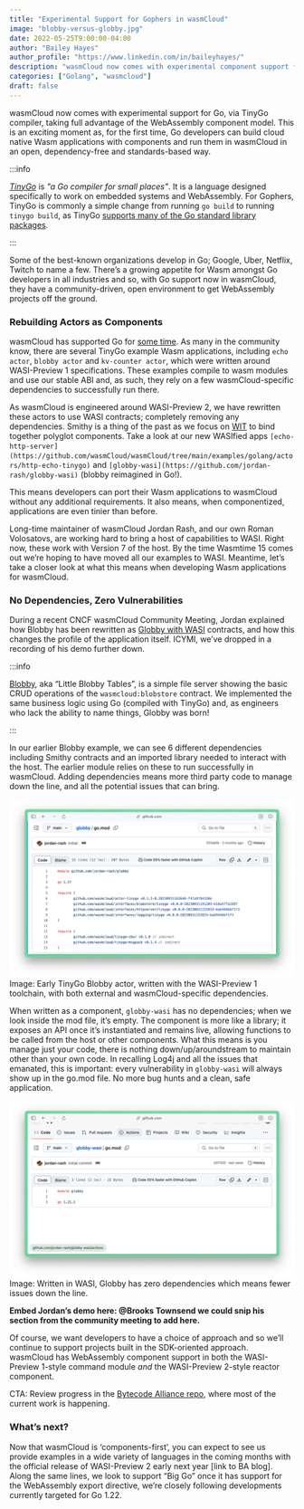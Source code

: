```yaml
---
title: "Experimental Support for Gophers in wasmCloud"
image: "blobby-versus-globby.jpg"
date: 2022-05-25T9:00:00-04:00
author: "Bailey Hayes"
author_profile: "https://www.linkedin.com/in/baileyhayes/"
description: "wasmCloud now comes with experimental component support for Go"
categories: ["Golang", "wasmcloud"]
draft: false
---
```


wasmCloud now comes with experimental support for Go, via TinyGo compiler, taking full advantage of the WebAssembly component model. This is an exciting moment as, for the first time, Go developers can build cloud native Wasm applications with components and run them in wasmCloud in an open, dependency-free and standards-based way.

<!--truncate-->

:::info

*[TinyGo](https://tinygo.org/)* is *"a Go compiler for small places"*. It is a language designed specifically to work on embedded systems and WebAssembly. For Gophers, TinyGo is commonly a simple change from running `go build` to running `tinygo build`, as TinyGo [supports many of the Go standard library packages](https://tinygo.org/docs/reference/lang-support/stdlib/).

:::

Some of the best-known organizations develop in Go; Google, Uber, Netflix, Twitch to name a few. There’s a growing appetite for Wasm amongst Go developers in all industries and so, with Go support now in wasmCloud, they have a community-driven, open environment to get WebAssembly projects off the ground.

### Rebuilding Actors as Components

wasmCloud has supported Go for [some time](https://wasmcloud.com/blog/example_creating_webassembly_actor_in_go_with_tinygo). As many in the community know, there are several TinyGo example Wasm applications, including `echo actor`, `blobby actor` and `kv-counter actor`, which were written around WASI-Preview 1 specifications. These examples compile to wasm modules and use our stable ABI and, as such, they rely on a few wasmCloud-specific dependencies to successfully run there. 

As wasmCloud is engineered around WASI-Preview 2, we have rewritten these actors to use WASI contracts; completely removing any dependencies. Smithy is a thing of the past as we focus on [WIT](https://cosmonic.com/blog/engineering/wit-cheat-sheet) to bind together polyglot components. Take a look at our new WASIfied apps `[echo-http-server](https://github.com/wasmCloud/wasmCloud/tree/main/examples/golang/actors/http-echo-tinygo)` and `[globby-wasi](https://github.com/jordan-rash/globby-wasi)` (blobby reimagined in Go!).

This means developers can port their Wasm applications to wasmCloud without any additional requirements. It also means, when componentized, applications are even tinier than before.

Long-time maintainer of wasmCloud Jordan Rash, and our own Roman Volosatovs, are working hard to bring a host of capabilities to WASI. Right now, these work with Version 7 of the host. By the time Wasmtime 15 comes out we’re hoping to have moved all our examples to WASI. Meantime, let’s take a closer look at what this means when developing Wasm applications for wasmCloud.

### No Dependencies, Zero Vulnerabilities

During a recent CNCF wasmCloud Community Meeting, Jordan explained how Blobby has been rewritten as [Globby with WASI](https://github.com/jordan-rash/globby-wasi) contracts, and how this changes the profile of the application itself. ICYMI, we’ve dropped in a recording of his demo further down.

:::info

[Blobby](https://github.com/wasmCloud/examples/tree/main/actor/blobby), aka “Little Blobby Tables”, is a simple file server showing the basic CRUD operations of the `wasmcloud:blobstore` contract. We implemented the same business logic using Go (compiled with TinyGo) and, as engineers who lack the ability to name things, Globby was born!

:::

In our earlier Blobby example, we can see 6 different dependencies including Smithy contracts and an imported library needed to interact with the host. The earlier module relies on these to run successfully in wasmCloud. Adding dependencies means more third party code to manage down the line, and all the potential issues that can bring.

![Early Blobby Example](blobby-wasi-preview-1.png)
Image: Early TinyGo Blobby actor, written with the WASI-Preview 1 toolchain, with both external and wasmCloud-specific dependencies.

When written as a component, `globby-wasi` has no dependencies; when we look inside the mod file, it’s empty. The component is more like a library; it exposes an API once it’s instantiated and remains live, allowing functions to be called from the host or other components. What this means is you manage just your code, there is nothing down/up/aroundstream to maintain other than your own code. In recalling Log4j and all the issues that emanated, this is important: every vulnerability in `globby-wasi` will always show up in the go.mod file. No more bug hunts and a clean, safe application.

![Globby WASI Contracts Example](globby-wasi-preview-2.png)
Image: Written in WASI, Globby has zero dependencies which means fewer issues down the line.

**Embed Jordan’s demo here: @Brooks Townsend we could snip his section from the community meeting to add here.**

Of course, we want developers to have a choice of approach and so we’ll continue to support projects built in the SDK-oriented approach. wasmCloud has WebAssembly component support in both the WASI-Preview 1-style command module *and* the WASI-Preview 2-style reactor component. 

CTA: Review progress in the [Bytecode Alliance repo](https://github.com/bytecodealliance/meetings/tree/main/SIG-Guest-Languages/Go), where most of the current work is happening.

### What’s next?

Now that wasmCloud is ‘components-first’, you can expect to see us provide examples in a wide variety of languages in the coming months with the official release of WASI-Preview 2 early next year [link to BA blog]. Along the same lines, we look to support “Big Go” once it has support for the WebAssembly export directive, we’re closely following developments currently targeted for Go 1.22.